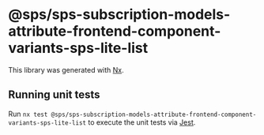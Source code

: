 # @sps/sps-subscription-models-attribute-frontend-component-variants-sps-lite-list

This library was generated with [Nx](https://nx.dev).

## Running unit tests

Run `nx test @sps/sps-subscription-models-attribute-frontend-component-variants-sps-lite-list` to execute the unit tests via [Jest](https://jestjs.io).
